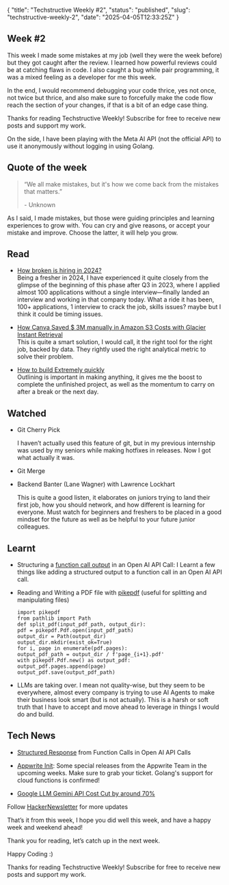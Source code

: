 {
  "title": "Techstructive Weekly #2",
  "status": "published",
  "slug": "techstructive-weekly-2",
  "date": "2025-04-05T12:33:25Z"
}

<h2>Week #2</h2>
<p>This week I made some mistakes at my job (well they were the week before) but they got caught after the review. I learned how powerful reviews could be at catching flaws in code. I also caught a bug while pair programming, it was a mixed feeling as a developer for me this week.</p>
<p>In the end, I would recommend debugging your code thrice, yes not once, not twice but thrice, and also make sure to forcefully make the code flow reach the section of your changes, if that is a bit of an edge case thing.</p>
<p>Thanks for reading Techstructive Weekly! Subscribe for free to receive new posts and support my work.</p>
<p>On the side, I have been playing with the Meta AI API (not the official API) to use it anonymously without logging in using Golang.</p>
<h2>Quote of the week</h2>
<blockquote>
<p>“We all make mistakes, but it's how we come back from the mistakes that matters.”</p>
<p>- Unknown</p>
</blockquote>
<p>As I said, I made mistakes, but those were guiding principles and learning experiences to grow with. You can cry and give reasons, or accept your mistake and improve. Choose the latter, it will help you grow.</p>
<h2>Read</h2>
<ul>
<li>
<p><a href="https://cropp.blog/2024/08/job-searching-in-2024-is-horribly-broken?ref=dailydev">How broken is hiring in 2024?</a><br>
Being a fresher in 2024, I have experienced it quite closely from the glimpse of the beginning of this phase after Q3 in 2023, where I applied almost 100 applications without a single interview—finally landed an interview and working in that company today. What a ride it has been, 100+ applications, 1 interview to crack the job, skills issues? maybe but I think it could be timing issues.</p>
</li>
<li>
<p><a href="https://aws.amazon.com/blogs/storage/how-canva-saves-over-3-million-annually-in-amazon-s3-costs/">How Canva Saved $ 3M manually in Amazon S3 Costs with Glacier Instant Retrieval</a><br>
This is quite a smart solution, I would call, it the right tool for the right job, backed by data. They rightly used the right analytical metric to solve their problem.</p>
</li>
<li>
<p><a href="https://learnhowtolearn.org/how-to-build-extremely-quickly/?ref=dailydev">How to build Extremely quickly</a><br>
Outlining is important in making anything, it gives me the boost to complete the unfinished project, as well as the momentum to carry on after a break or the next day.</p>
</li>
</ul>
<h2>Watched</h2>
<ul>
<li>
<p>Git Cherry Pick</p>
<p>I haven’t actually used this feature of git, but in my previous internship was used by my seniors while making hotfixes in releases. Now I got what actually it was.</p>
</li>
<li>
<p>Git Merge</p>
</li>
<li>
<p>Backend Banter (Lane Wagner) with Lawrence Lockhart</p>
<p>This is quite a good listen, it elaborates on juniors trying to land their first job, how you should network, and how different is learning for everyone. Must watch for beginners and freshers to be placed in a good mindset for the future as well as be helpful to your future junior colleagues.</p>
</li>
</ul>
<h2>Learnt</h2>
<ul>
<li>
<p>Structuring a <a href="https://platform.openai.com/docs/guides/function-calling">function call output</a> in an Open AI API Call: I Learnt a few things like adding a structured output to a function call in an Open AI API call.</p>
</li>
<li>
<p>Reading and Writing a PDF file with <a href="https://pikepdf.readthedocs.io/en/latest/">pikepdf</a> (useful for splitting and manipulating files)</p>
<pre><code class="language-go">import pikepdf
from pathlib import Path
def split_pdf(input_pdf_path, output_dir):
pdf = pikepdf.Pdf.open(input_pdf_path)
output_dir = Path(output_dir)
output_dir.mkdir(exist_ok=True)
for i, page in enumerate(pdf.pages):
output_pdf_path = output_dir / f'page_{i+1}.pdf'
with pikepdf.Pdf.new() as output_pdf:
output_pdf.pages.append(page)
output_pdf.save(output_pdf_path)
</code></pre>
</li>
<li>
<p>LLMs are taking over. I mean not quality-wise, but they seem to be everywhere, almost every company is trying to use AI Agents to make their business look smart (but is not actually). This is a harsh or soft truth that I have to accept and move ahead to leverage in things I would do and build.</p>
</li>
</ul>
<h2>Tech News</h2>
<ul>
<li>
<p><a href="https://platform.openai.com/docs/guides/structured-outputs">Structured Response</a> from Function Calls in Open AI API Calls</p>
</li>
<li>
<p><a href="https://appwrite.io/init">Appwrite Init</a>: Some special releases from the Appwrite Team in the upcoming weeks. Make sure to grab your ticket. Golang's support for cloud functions is confirmed!</p>
</li>
<li>
<p><a href="https://developers.googleblog.com/en/gemini-15-flash-updates-google-ai-studio-gemini-api/#:~:text=Gemini%201.5%20Flash%20price%20decrease&amp;text=To%20make%20this%20model%20even,tier%20as%20well%20as%20caching).">Google LLM Gemini API Cost Cut by around 70%</a></p>
</li>
</ul>
<p>Follow <a href="https://mailchi.mp/hackernewsletter/711?e=ed0f2c4e4f">HackerNewsletter</a> for more updates</p>
<p>That’s it from this week, I hope you did well this week, and have a happy week and weekend ahead!</p>
<p>Thank you for reading, let’s catch up in the next week.</p>
<p>Happy Coding :)</p>
<p>Thanks for reading Techstructive Weekly! Subscribe for free to receive new posts and support my work.</p>
